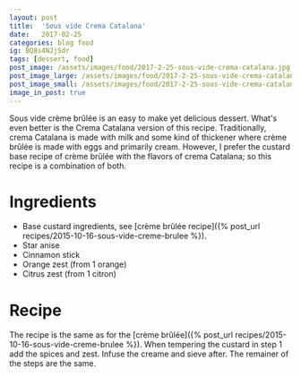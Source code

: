 ```yaml
---
layout: post
title:  'Sous vide Crema Catalana'
date:   2017-02-25
categories: blog food
ig: BQ8s4NJjSdr
tags: [dessert, food]
post_image: /assets/images/food/2017-2-25-sous-vide-crema-catalana.jpg
post_image_large: /assets/images/food/2017-2-25-sous-vide-crema-catalana_large.jpg
post_image_small: /assets/images/food/2017-2-25-sous-vide-crema-catalana_thumbnail.jpg
image_in_post: true
---
```


Sous vide crème brûlée is an easy to make yet delicious dessert. What's even better is the Crema Catalana version of this recipe. Traditionally, crema Catalana is made with milk and some kind of thickener where crème brûlée is made with eggs and primarily cream. However, I prefer the custard base recipe of crème brûlée with the flavors of crema Catalana; so this recipe is a combination of both.


# Ingredients

- Base custard ingredients, see [crème brûlée recipe]({% post_url recipes/2015-10-16-sous-vide-creme-brulee %}).
- Star anise
- Cinnamon stick
- Orange zest (from 1 orange)
- Citrus zest (from 1 citron)

# Recipe

The recipe is the same as for the [crème brûlée]({% post_url recipes/2015-10-16-sous-vide-creme-brulee %}). When tempering the custard in step 1 add the spices and zest. Infuse the creame and sieve after. The remainer of the steps are the same.
